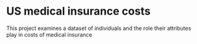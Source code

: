 # US medical insurance costs
 This project examines a dataset of individuals and the role their attributes play in costs of medical insurance
